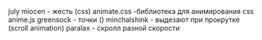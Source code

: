 july miocen - жесть (css)
animate.css -библиотека для анимирования css
anime.js
greensock - точки ()
minchalshink - выдезают при прокрутке (scroll animation)
paralax - скролл разной скорости